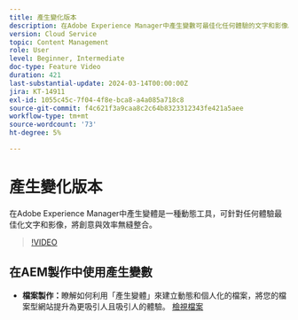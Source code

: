 ```yaml
---
title: 產生變化版本
description: 在Adobe Experience Manager中產生變數可最佳化任何體驗的文字和影像。
version: Cloud Service
topic: Content Management
role: User
level: Beginner, Intermediate
doc-type: Feature Video
duration: 421
last-substantial-update: 2024-03-14T00:00:00Z
jira: KT-14911
exl-id: 1055c45c-7f04-4f8e-bca8-a4a085a718c8
source-git-commit: f4c621f3a9caa8c2c64b8323312343fe421a5aee
workflow-type: tm+mt
source-wordcount: '73'
ht-degree: 5%

---
```


# 產生變化版本

在Adobe Experience Manager中產生變體是一種動態工具，可針對任何體驗最佳化文字和影像，將創意與效率無縫整合。

>[!VIDEO](https://video.tv.adobe.com/v/3427946/?learn=on)

## 在AEM製作中使用產生變數

+ __檔案製作：__&#x200B;瞭解如何利用「產生變體」來建立動態和個人化的檔案，將您的檔案型網站提升為更吸引人且吸引人的體驗。 [檢視檔案](https://www.aem.live/docs/sidekick-generate-variations)

